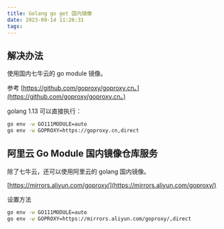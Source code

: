 ```yaml
---
title: Golang go get 国内镜像
date: 2023-09-14 11:26:31
tags:
---
```


## 解决办法

使用国内七牛云的 go module 镜像。

参考 [https://github.com/goproxy/goproxy.cn。](https://github.com/goproxy/goproxy.cn。)

golang 1.13 可以直接执行：

```bash
go env -w GO111MODULE=auto
go env -w GOPROXY=https://goproxy.cn,direct
```

## 阿里云 Go Module 国内镜像仓库服务

除了七牛云，还可以使用阿里云的 golang 国内镜像。

[https://mirrors.aliyun.com/goproxy/](https://mirrors.aliyun.com/goproxy/)

设置方法

```bash
go env -w GO111MODULE=auto
go env -w GOPROXY=https://mirrors.aliyun.com/goproxy/,direct
```



